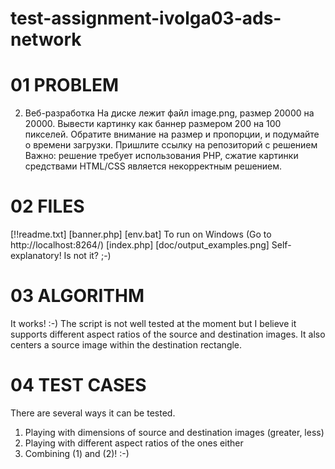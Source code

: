 # test-assignment-ivolga03-ads-network
01 PROBLEM
==========

2. Веб-разработка
На диске лежит файл image.png, размер 20000 на 20000. Вывести картинку как баннер размером 200 на 100 пикселей.
Обратите внимание на размер и пропорции, и подумайте о времени загрузки.
Пришлите ссылку на репозиторий с решением
Важно: решение требует использования PHP, сжатие картинки средствами HTML/CSS является некорректным решением.

02 FILES
========
[!!readme.txt]
[banner.php]
[env.bat]   To run on Windows (Go to http://localhost:8264/)
[index.php]
[doc/output_examples.png] Self-explanatory! Is not it? ;-)

03 ALGORITHM
============
It works! :-) The script is not well tested at the moment but I believe it supports different aspect ratios of the source and destination images. It also centers a source image within the destination rectangle.

04 TEST CASES
=============
There are several ways it can be tested.
1) Playing with dimensions of source and destination images (greater, less)
2) Playing with different aspect ratios of the ones either
3) Combining (1) and (2)! :-)
